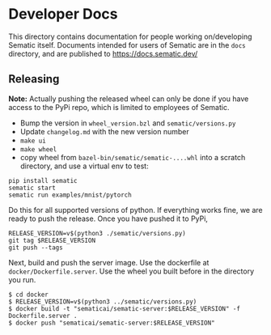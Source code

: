 # Developer Docs
This directory contains documentation for people working on/developing Sematic
itself. Documents intended for users of Sematic are in the `docs` directory,
and are published to https://docs.sematic.dev/

## Releasing
**Note:** Actually pushing the released wheel can only be done if you have
access to the PyPi repo, which is limited to employees of Sematic.

- Bump the version in `wheel_version.bzl` and `sematic/versions.py`
- Update `changelog.md` with the new version number
- `make ui`
- `make wheel`
- copy wheel from `bazel-bin/sematic/sematic-....whl` into a scratch directory,
and use a virtual env to test:

```
pip install sematic
sematic start
sematic run examples/mnist/pytorch
```

Do this for all supported versions of python. If everything works fine,
we are ready to push the release. Once you have pushed it to PyPi,
```
RELEASE_VERSION=v$(python3 ./sematic/versions.py)
git tag $RELEASE_VERSION
git push --tags
```

Next, build and push the server image. Use the dockerfile at
`docker/Dockerfile.server`. Use the wheel you built before in the directory
you run.
```
$ cd docker
$ RELEASE_VERSION=v$(python3 ../sematic/versions.py)
$ docker build -t "sematicai/sematic-server:$RELEASE_VERSION" -f Dockerfile.server .
$ docker push "sematicai/sematic-server:$RELEASE_VERSION"
```